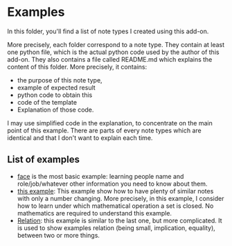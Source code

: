# Examples
In this folder, you'll find a list of note types I created using this
add-on. 

More precisely, each folder correspond to a note type. They contain at
least one python file, which is the actual python code used by the
author of this add-on. They also contains a file called README.md
which explains the content of this folder. More precisely, it contains:
* the purpose of this note type,
* example of expected result
* python code to obtain this
* code of the template
* Explanation of those code.

I may use simplified code in the explanation, to concentrate on the
main point of this example. There are parts of every note types which
are identical and that I don't want to explain each time.

## List of examples

* [face](face) is the most basic example: learning people name and
  role/job/whatever other information you need to know about them.
* [this example](closed): This example show how to have plenty of
  similar notes with only a number changing. More precisely, in this
  example, I consider how to learn under which mathematical operation
  a set is closed. No mathematics are required to understand this
  example.
* [Relation](relation): this example is similar to the last one, but
  more complicated. It is used to show examples relation (being small,
  implication, equality), between two or more things.

